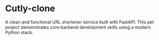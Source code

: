 # Cutly-clone
A clean and functional URL shortener service built with FastAPI. This pet project demonstrates core backend development skills using a modern Python stack.

